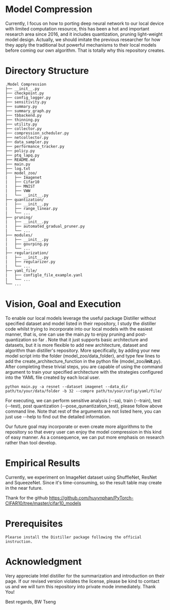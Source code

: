 # Model Compression

Currently, I focus on how to porting deep neural network to our local device with limited computation resource, this has been a hot and important research area since 2016, and it includes quantization, pruning light-weight model design. Actually, we should imitate the previous researcher for how they apply the traditional but powerful mechanisms to their local models before coming our own algorithm. That is totally why this repository creates.

# Directory Structure 

```
.Model Compression
├── __init__.py
├── checkpoint.py
├── config_logger.py
├── sensitivity.py
├── summary.py
├── summary_graph.py
├── tbbackend.py
├── thinning.py
├── utility.py
├── collector.py
├── compression_scheduler.py
├── netcollector.py
├── data_sampler.py
├── performance_tracker.py
├── policy.py
├── ptq_lapq.py
├── README.md
├── main.py
├── log.txt
├── model_zoo/
|	├── Imagenet
|	├── Cifar10
|	├── MNIST
|	├── VWW
|	└── __init__.py
├── quantization/
|	├── __init__.py
|	├── range_linear.py
|	└── ...
├── pruning/
|	├── __init__.py
|	├── automated_gradual_pruner.py
|	└── ...
├── modules/
|	├── __init__.py
|	├── gourping.py
|	└── ...
├── regularization/
|	├── __init__.py
|	├── regularizer.py
|	└── ...
├── yaml_file/
|	├── configle_file_example.yanl
|	└── ...
└── ...

```

# Vision, Goal and Execution   

To enable our local models leverage the useful package Distiller without specified dataset and model listed in their repository, I study the distiller code whilst trying to incorporate into our local models with the easiest manner, that is, one can use the main.py to enjoy pruning and post-quantization so far . Note that it just supports  basic architecture and datasets, but it is more flexible to add new architecture, dataset and algorithm than distiller's repository.  More specifically,  by adding your new model script into the folder (model_zoo/data_folder), and type few lines to add the create_architecture_function in the python file (model_zoo/__init__.py). After completing these trivial steps, you are capable of using the command argument to train your specified architecture with the strategies configured into the YAML file created by each local user. 

```
python main.py -a resnet --dataset imagenet --data_dir path/to/your/data/folder -b 32 --compre path/to/your/cofig/yaml/file/
```

For executing, we can perform sensitive analysis (--sa), train (--train), test (--test), post quantization (--pose_qunantization_test), please follow above command line. Note that rest of the arguments are not listed here, you can just use --help to find out the detailed information.

Our future goal may incorporate or even create more algorithms to the repository so that every user can enjoy the model compression in this kind of easy manner. As a consequence, we can put more emphasis on research rather than tool develop.

# Empirical Results

Currently, we experiment on ImageNet dataset using ShuffleNet, ResNet and SqueezeNet. Since it's time-consuming, so the result table may create in the near future.

Thank for the github https://github.com/huyvnphan/PyTorch-CIFAR10/tree/master/cifar10_models

# Prerequisites

```
Plearse install the Distiller package following the official instruction.
```

# Acknowledgment

Very appreciate Intel distiller for the summarization and introduction on their page. If our revised version violates the license, please be kind to contact us and we will turn this repository into private mode immediately. Thank You!

Best regards,
BW Tseng